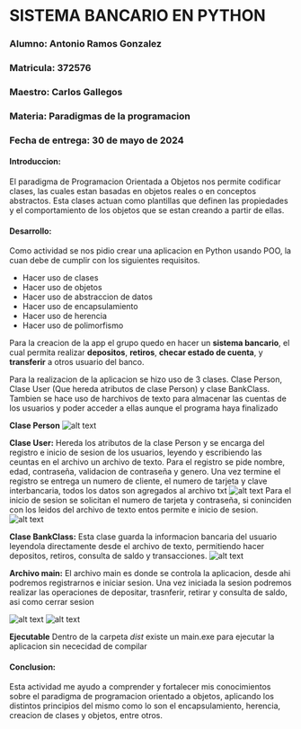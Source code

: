 # SISTEMA BANCARIO EN PYTHON

### Alumno: Antonio Ramos Gonzalez
### Matricula: 372576
### Maestro: Carlos Gallegos
### Materia: Paradigmas de la programacion
### Fecha de entrega: 30 de mayo de 2024


#### Introduccion:
El paradigma de Programacion Orientada a Objetos nos permite codificar clases, las cuales estan basadas en objetos reales o en conceptos abstractos. Esta clases actuan como plantillas que definen las propiedades y el comportamiento de los objetos que se estan creando a partir de ellas.
#### Desarrollo:
Como actividad se nos pidio crear una aplicacion en Python usando POO, la cuan debe de cumplir con los siguientes requisitos.
* Hacer uso de clases
* Hacer uso de objetos
* Hacer uso de abstraccion de datos
* Hacer uso de encapsulamiento
* Hacer uso de herencia
* Hacer uso de polimorfismo 

Para la creacion de la app el grupo quedo en hacer un **sistema bancario**, el cual permita realizar **depositos**, **retiros**, **checar estado de cuenta**, y **transferir** a otros usuario del banco.

Para la realizacion de la aplicacion se hizo uso de 3 clases. Clase Person, Clase User (Que hereda atributos de clase Person) y clase BankClass. Tambien se hace uso de harchivos de texto para almacenar las cuentas de los usuarios y poder acceder a ellas aunque el programa haya finalizado

**Clase Person**
![alt text](Img/image.png)

**Clase User:**
Hereda los atributos de la clase Person y se encarga del registro e inicio de sesion de los usuarios, leyendo y escribiendo las ceuntas en el archivo un archivo de texto.
Para el registro se pide nombre, edad, contraseña, validacion de contraseña y genero. Una vez termine el registro se entrega un numero de cliente, el numero de tarjeta y clave interbancaria, todos los datos son agregados al archivo txt
![alt text](Img/image2.png)
Para el inicio de sesion se solicitan el numero de tarjeta y contraseña, si coninciden con los leidos del archivo de texto entos permite e inicio de sesion. 
![alt text](Img/image3.png)

**Clase BankClass:**
Esta clase guarda la informacion bancaria del usuario leyendola directamente desde el archivo de texto, permitiendo hacer depositos, retiros, consulta de saldo y transacciones.
![alt text](Img/image4.png)

**Archivo main:**
El archivo main es donde se controla la aplicacion, desde ahi podremos registrarnos e iniciar sesion. Una vez iniciada la sesion podremos realizar las operaciones de depositar, trasnferir, retirar y consulta de saldo, asi como cerrar sesion

![alt text](Img/image5.png)
![alt text](Img/image6.png)

**Ejecutable**
Dentro de la carpeta *dist* existe un main.exe para ejecutar la aplicacion sin nececidad de compilar 

#### Conclusion:
Esta actividad me ayudo a comprender y fortalecer mis conocimientos sobre el paradigma de programacion orientado a objetos, aplicando los distintos principios del mismo como lo son el encapsulamiento, herencia, creacion de clases y objetos, entre otros.